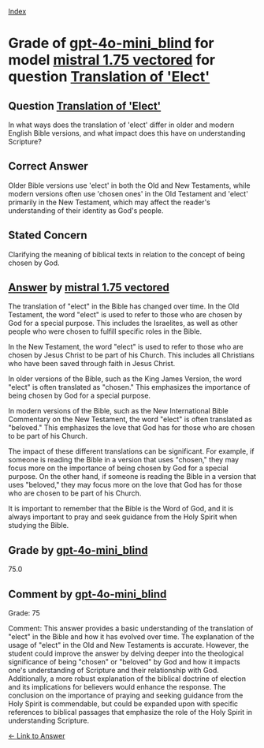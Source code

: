 
[Index](../../../../index.md)
# Grade of [gpt-4o-mini_blind](../../../grading_models/gpt-4o-mini_blind.md) for model [mistral 1.75 vectored](../../../answering_models/mistral_1.75_vectored.md) for question [Translation of 'Elect'](../../../questions/Translation_of__Elect_.md)

## Question [Translation of 'Elect'](../../../questions/Translation_of__Elect_.md)
In what ways does the translation of 'elect' differ in older and modern English Bible versions, and what impact does this have on understanding Scripture?

## Correct Answer
Older Bible versions use 'elect' in both the Old and New Testaments, while modern versions often use 'chosen ones' in the Old Testament and 'elect' primarily in the New Testament, which may affect the reader's understanding of their identity as God's people.

## Stated Concern
Clarifying the meaning of biblical texts in relation to the concept of being chosen by God.

## [Answer](../Translation_of__Elect_.md) by [mistral 1.75 vectored](../../../answering_models/mistral_1.75_vectored.md)
The translation of "elect" in the Bible has changed over time. In the Old Testament, the word "elect" is used to refer to those who are chosen by God for a special purpose. This includes the Israelites, as well as other people who were chosen to fulfill specific roles in the Bible.

In the New Testament, the word "elect" is used to refer to those who are chosen by Jesus Christ to be part of his Church. This includes all Christians who have been saved through faith in Jesus Christ.

In older versions of the Bible, such as the King James Version, the word "elect" is often translated as "chosen." This emphasizes the importance of being chosen by God for a special purpose.

In modern versions of the Bible, such as the New International Bible Commentary on the New Testament, the word "elect" is often translated as "beloved." This emphasizes the love that God has for those who are chosen to be part of his Church.

The impact of these different translations can be significant. For example, if someone is reading the Bible in a version that uses "chosen," they may focus more on the importance of being chosen by God for a special purpose. On the other hand, if someone is reading the Bible in a version that uses "beloved," they may focus more on the love that God has for those who are chosen to be part of his Church.

It is important to remember that the Bible is the Word of God, and it is always important to pray and seek guidance from the Holy Spirit when studying the Bible.

## Grade by [gpt-4o-mini_blind](../../../grading_models/gpt-4o-mini_blind.md)
75.0

## Comment by [gpt-4o-mini_blind](../../../grading_models/gpt-4o-mini_blind.md)
Grade: 75

Comment: This answer provides a basic understanding of the translation of "elect" in the Bible and how it has evolved over time. The explanation of the usage of "elect" in the Old and New Testaments is accurate. However, the student could improve the answer by delving deeper into the theological significance of being "chosen" or "beloved" by God and how it impacts one's understanding of Scripture and their relationship with God. Additionally, a more robust explanation of the biblical doctrine of election and its implications for believers would enhance the response. The conclusion on the importance of praying and seeking guidance from the Holy Spirit is commendable, but could be expanded upon with specific references to biblical passages that emphasize the role of the Holy Spirit in understanding Scripture.

[&lt;- Link to Answer](../Translation_of__Elect_.md)
